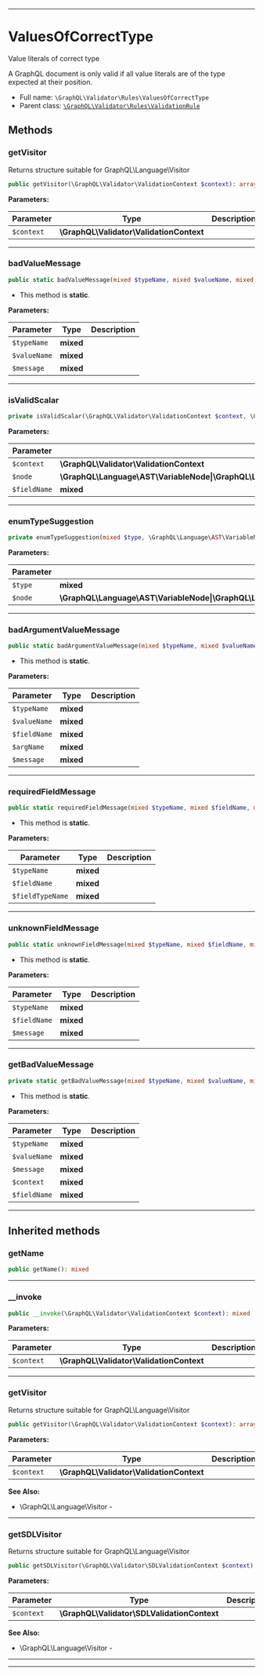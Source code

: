 ***

# ValuesOfCorrectType

Value literals of correct type

A GraphQL document is only valid if all value literals are of the type
expected at their position.

* Full name: `\GraphQL\Validator\Rules\ValuesOfCorrectType`
* Parent class: [`\GraphQL\Validator\Rules\ValidationRule`](./ValidationRule.md)

## Methods

### getVisitor

Returns structure suitable for GraphQL\Language\Visitor

```php
public getVisitor(\GraphQL\Validator\ValidationContext $context): array
```

**Parameters:**

| Parameter | Type | Description |
|-----------|------|-------------|
| `$context` | **\GraphQL\Validator\ValidationContext** |  |

***

### badValueMessage

```php
public static badValueMessage(mixed $typeName, mixed $valueName, mixed $message = null): mixed
```

* This method is **static**.

**Parameters:**

| Parameter | Type | Description |
|-----------|------|-------------|
| `$typeName` | **mixed** |  |
| `$valueName` | **mixed** |  |
| `$message` | **mixed** |  |

***

### isValidScalar

```php
private isValidScalar(\GraphQL\Validator\ValidationContext $context, \GraphQL\Language\AST\VariableNode|\GraphQL\Language\AST\NullValueNode|\GraphQL\Language\AST\IntValueNode|\GraphQL\Language\AST\FloatValueNode|\GraphQL\Language\AST\StringValueNode|\GraphQL\Language\AST\BooleanValueNode|\GraphQL\Language\AST\EnumValueNode|\GraphQL\Language\AST\ListValueNode|\GraphQL\Language\AST\ObjectValueNode $node, mixed $fieldName): mixed
```

**Parameters:**

| Parameter | Type | Description |
|-----------|------|-------------|
| `$context` | **\GraphQL\Validator\ValidationContext** |  |
| `$node` | **\GraphQL\Language\AST\VariableNode&#124;\GraphQL\Language\AST\NullValueNode&#124;\GraphQL\Language\AST\IntValueNode&#124;\GraphQL\Language\AST\FloatValueNode&#124;\GraphQL\Language\AST\StringValueNode&#124;\GraphQL\Language\AST\BooleanValueNode&#124;\GraphQL\Language\AST\EnumValueNode&#124;\GraphQL\Language\AST\ListValueNode&#124;\GraphQL\Language\AST\ObjectValueNode** |  |
| `$fieldName` | **mixed** |  |

***

### enumTypeSuggestion

```php
private enumTypeSuggestion(mixed $type, \GraphQL\Language\AST\VariableNode|\GraphQL\Language\AST\NullValueNode|\GraphQL\Language\AST\IntValueNode|\GraphQL\Language\AST\FloatValueNode|\GraphQL\Language\AST\StringValueNode|\GraphQL\Language\AST\BooleanValueNode|\GraphQL\Language\AST\EnumValueNode|\GraphQL\Language\AST\ListValueNode|\GraphQL\Language\AST\ObjectValueNode $node): mixed
```

**Parameters:**

| Parameter | Type | Description |
|-----------|------|-------------|
| `$type` | **mixed** |  |
| `$node` | **\GraphQL\Language\AST\VariableNode&#124;\GraphQL\Language\AST\NullValueNode&#124;\GraphQL\Language\AST\IntValueNode&#124;\GraphQL\Language\AST\FloatValueNode&#124;\GraphQL\Language\AST\StringValueNode&#124;\GraphQL\Language\AST\BooleanValueNode&#124;\GraphQL\Language\AST\EnumValueNode&#124;\GraphQL\Language\AST\ListValueNode&#124;\GraphQL\Language\AST\ObjectValueNode** |  |

***

### badArgumentValueMessage

```php
public static badArgumentValueMessage(mixed $typeName, mixed $valueName, mixed $fieldName, mixed $argName, mixed $message = null): mixed
```

* This method is **static**.

**Parameters:**

| Parameter | Type | Description |
|-----------|------|-------------|
| `$typeName` | **mixed** |  |
| `$valueName` | **mixed** |  |
| `$fieldName` | **mixed** |  |
| `$argName` | **mixed** |  |
| `$message` | **mixed** |  |

***

### requiredFieldMessage

```php
public static requiredFieldMessage(mixed $typeName, mixed $fieldName, mixed $fieldTypeName): mixed
```

* This method is **static**.

**Parameters:**

| Parameter | Type | Description |
|-----------|------|-------------|
| `$typeName` | **mixed** |  |
| `$fieldName` | **mixed** |  |
| `$fieldTypeName` | **mixed** |  |

***

### unknownFieldMessage

```php
public static unknownFieldMessage(mixed $typeName, mixed $fieldName, mixed $message = null): mixed
```

* This method is **static**.

**Parameters:**

| Parameter | Type | Description |
|-----------|------|-------------|
| `$typeName` | **mixed** |  |
| `$fieldName` | **mixed** |  |
| `$message` | **mixed** |  |

***

### getBadValueMessage

```php
private static getBadValueMessage(mixed $typeName, mixed $valueName, mixed $message = null, mixed $context = null, mixed $fieldName = null): mixed
```

* This method is **static**.

**Parameters:**

| Parameter | Type | Description |
|-----------|------|-------------|
| `$typeName` | **mixed** |  |
| `$valueName` | **mixed** |  |
| `$message` | **mixed** |  |
| `$context` | **mixed** |  |
| `$fieldName` | **mixed** |  |

***

## Inherited methods

### getName

```php
public getName(): mixed
```

***

### __invoke

```php
public __invoke(\GraphQL\Validator\ValidationContext $context): mixed
```

**Parameters:**

| Parameter | Type | Description |
|-----------|------|-------------|
| `$context` | **\GraphQL\Validator\ValidationContext** |  |

***

### getVisitor

Returns structure suitable for GraphQL\Language\Visitor

```php
public getVisitor(\GraphQL\Validator\ValidationContext $context): array
```

**Parameters:**

| Parameter | Type | Description |
|-----------|------|-------------|
| `$context` | **\GraphQL\Validator\ValidationContext** |  |

**See Also:**

* \GraphQL\Language\Visitor -

***

### getSDLVisitor

Returns structure suitable for GraphQL\Language\Visitor

```php
public getSDLVisitor(\GraphQL\Validator\SDLValidationContext $context): array
```

**Parameters:**

| Parameter | Type | Description |
|-----------|------|-------------|
| `$context` | **\GraphQL\Validator\SDLValidationContext** |  |

**See Also:**

* \GraphQL\Language\Visitor -

***


***

